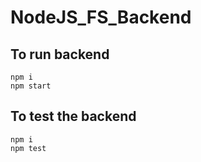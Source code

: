 # NodeJS_FS_Backend

## To run backend
```shell
npm i 
npm start
```

## To test the backend

```shell
npm i
npm test
```
